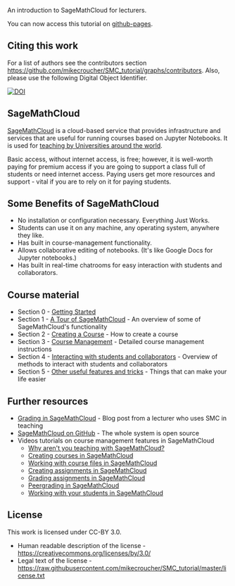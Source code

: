 An introduction to SageMathCloud for lecturers.

You can now access this tutorial on [github-pages]().

## Citing this work

For a list of authors see the contributors section https://github.com/mikecroucher/SMC_tutorial/graphs/contributors. Also, please use the following Digital Object Identifier.

[![DOI](https://zenodo.org/badge/23386/mikecroucher/SMC_tutorial.svg)](https://zenodo.org/badge/latestdoi/23386/mikecroucher/SMC_tutorial)

## SageMathCloud

[SageMathCloud](https://cloud.sagemath.com/) is a cloud-based service that provides infrastructure and services that are useful for running courses based on Jupyter Notebooks.
It is used for [teaching by Universities around the world](https://github.com/sagemathinc/smc/wiki/Teaching).

Basic access, without internet access, is free; however, it is well-worth paying for premium access if you are going to support a class full of students or need internet access.
Paying users get more resources and support - vital if you are to rely on it for paying students.

## Some Benefits of SageMathCloud

* No installation or configuration necessary. Everything Just Works.
* Students can use it on any machine, any operating system, anywhere they like.
* Has built in course-management functionality.
* Allows collaborative editing of notebooks. (It's like Google Docs for Jupyter notebooks.)
* Has built in real-time chatrooms for easy interaction with students and collaborators.

## Course material

* Section 0 - [Getting Started](./getting_started/getting_started.md)
* Section 1 - [A Tour of SageMathCloud](/functionality/functionality.md) - An overview of some of SageMathCloud's functionality
* Section 2 - [Creating a Course](./creating_a_course/creating_course.md) - How to create a course
* Section 3 - [Course Management](./course_management/course_management.md) - Detailed course management instructions
* Section 4 - [Interacting with students and collaborators](./interactions/interactions.md) - Overview of methods to interact with students and collaborators
* Section 5 - [Other useful features and tricks](./tips_and_tricks/tips_and_tricks.md) - Things that can make your life easier

## Further resources

* [Grading in SageMathCloud](http://www.beezers.org/blog/bb/2015/09/grading-in-sagemathcloud/) - Blog post from a lecturer who uses SMC in teaching
* [SageMathCloud on GitHub](https://github.com/sagemathinc/smc) - The whole system is open source
* Videos tutorials on course management features in SageMathCloud
    * [Why aren't you teaching with SageMathCloud?](https://youtu.be/cq_HEzBMWNA)
    * [Creating courses in SageMathCloud](https://youtu.be/K2swc6NhpGg)
    * [Working with course files in SageMathCloud](https://youtu.be/bt-AhVlAf-U)
    * [Creating assignments in SageMathCloud](https://youtu.be/NqQ0y7o0XUU)
    * [Grading assignments in SageMathCloud](https://youtu.be/y_GX9XWTZfQ)
    * [Peergrading in SageMathCloud](https://youtu.be/8MagMw-ol5M)
    * [Working with your students in SageMathCloud](https://youtu.be/4c9RmoLRSWE)

## License

This work is licensed under CC-BY 3.0.

* Human readable description of the license - https://creativecommons.org/licenses/by/3.0/
* Legal text of the license - https://raw.githubusercontent.com/mikecroucher/SMC_tutorial/master/license.txt
